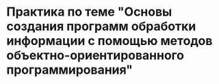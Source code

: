 # Практика по теме "Основы создания программ обработки информации с помощью методов объектно-ориентированного программирования"
